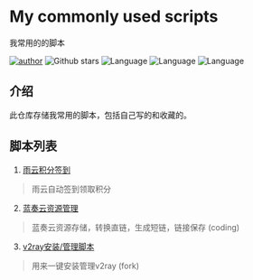 # My commonly used scripts 

我常用的的脚本

[![author](https://img.shields.io/badge/author-ayouth-green)](https://github.com/tianluanchen/scripts/)
![Github stars](https://img.shields.io/github/stars/tianluanchen/scripts.svg)
![Language](https://img.shields.io/badge/lang-python-blue)
![Language](https://img.shields.io/badge/lang-shell-brightgreen)
![Language](https://img.shields.io/badge/lang-php-orange)

## 介绍

此仓库存储我常用的脚本，包括自己写的和收藏的。

## 脚本列表

1. [雨云积分签到](https://github.com/tianluanchen/scripts/blob/main/1/)

> 雨云自动签到领取积分

2. [蓝奏云资源管理 ](https://github.com/tianluanchen/scripts/tree/main/2)

> 蓝奏云资源存储，转换直链，生成短链，链接保存 (coding)

3. [v2ray安装/管理脚本 ](https://github.com/tianluanchen/scripts/tree/main/3)

> 用来一键安装管理v2ray (fork)
